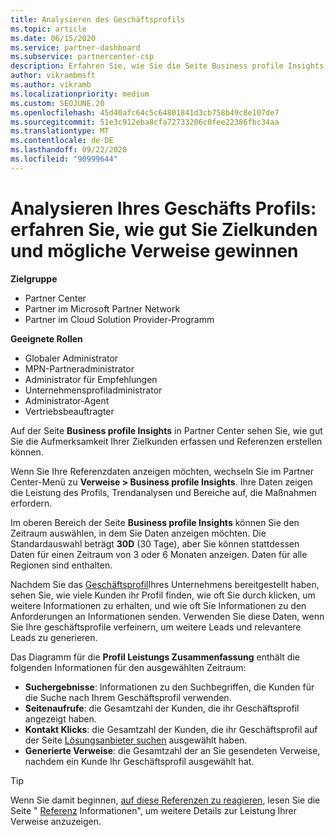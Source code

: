 ```yaml
---
title: Analysieren des Geschäftsprofils
ms.topic: article
ms.date: 06/15/2020
ms.service: partner-dashboard
ms.subservice: partnercenter-csp
description: Erfahren Sie, wie Sie die Seite Business profile Insights verwenden können, um zu sehen, wie gut Sie die Aufmerksamkeit Ihrer Zielkunden erfassen und Referenzen erstellen.
author: vikrambmsft
ms.author: vikramb
ms.localizationpriority: medium
ms.custom: SEOJUNE.20
ms.openlocfilehash: 45d40afc64c5c64801841d3cb758b49c8e107de7
ms.sourcegitcommit: 51e3c912eba8cfa72733206c0fee22386fbc34aa
ms.translationtype: MT
ms.contentlocale: de-DE
ms.lasthandoff: 09/22/2020
ms.locfileid: "90999644"
---
```

# <a name="analyze-your-business-profile---see-how-well-you-attract-target-customers-and-potential-referrals"></a>Analysieren Ihres Geschäfts Profils: erfahren Sie, wie gut Sie Zielkunden und mögliche Verweise gewinnen
<!-- 
https://go.microsoft.com/fwlink/?linkid=849120
-->

**Zielgruppe**

- Partner Center
- Partner im Microsoft Partner Network
- Partner im Cloud Solution Provider-Programm

**Geeignete Rollen**

- Globaler Administrator
- MPN-Partneradministrator
- Administrator für Empfehlungen
- Unternehmensprofiladministrator
- Administrator-Agent
- Vertriebsbeauftragter

Auf der Seite **Business profile Insights** in Partner Center sehen Sie, wie gut Sie die Aufmerksamkeit Ihrer Zielkunden erfassen und Referenzen erstellen können.

Wenn Sie Ihre Referenzdaten anzeigen möchten, wechseln Sie im Partner Center-Menü zu **Verweise > Business profile Insights**. Ihre Daten zeigen die Leistung des Profils, Trendanalysen und Bereiche auf, die Maßnahmen erfordern.

Im oberen Bereich der Seite **Business profile Insights** können Sie den Zeitraum auswählen, in dem Sie Daten anzeigen möchten. Die Standardauswahl beträgt **30D** (30 Tage), aber Sie können stattdessen Daten für einen Zeitraum von 3 oder 6 Monaten anzeigen. Daten für alle Regionen sind enthalten.

Nachdem Sie das [Geschäftsprofil](create-a-marketing-profile.md)Ihres Unternehmens bereitgestellt haben, sehen Sie, wie viele Kunden ihr Profil finden, wie oft Sie durch klicken, um weitere Informationen zu erhalten, und wie oft Sie Informationen zu den Anforderungen an Informationen senden. Verwenden Sie diese Daten, wenn Sie Ihre geschäftsprofile verfeinern, um weitere Leads und relevantere Leads zu generieren.

Das Diagramm für die **Profil Leistungs Zusammenfassung** enthält die folgenden Informationen für den ausgewählten Zeitraum:

- **Suchergebnisse**: Informationen zu den Suchbegriffen, die Kunden für die Suche nach Ihrem Geschäftsprofil verwenden.
- **Seitenaufrufe**: die Gesamtzahl der Kunden, die ihr Geschäftsprofil angezeigt haben.
- **Kontakt Klicks**: die Gesamtzahl der Kunden, die ihr Geschäftsprofil auf der Seite [Lösungsanbieter suchen](https://www.microsoft.com/solution-providers/home) ausgewählt haben.
- **Generierte Verweise**: die Gesamtzahl der an Sie gesendeten Verweise, nachdem ein Kunde Ihr Geschäftsprofil ausgewählt hat.

> [!TIP]
> Wenn Sie damit beginnen, [auf diese Referenzen zu reagieren](manage-leads.md), lesen Sie die Seite " [Referenz](referral-insights.md) Informationen", um weitere Details zur Leistung Ihrer Verweise anzuzeigen.
